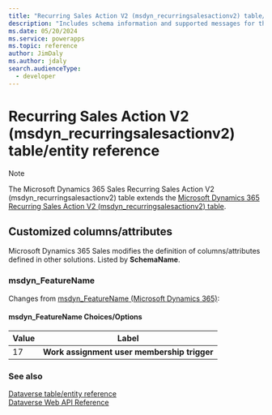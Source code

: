```yaml
---
title: "Recurring Sales Action V2 (msdyn_recurringsalesactionv2) table/entity reference (Microsoft Dynamics 365 Sales) | Microsoft Docs"
description: "Includes schema information and supported messages for the Recurring Sales Action V2 (msdyn_recurringsalesactionv2) table/entity with Microsoft Dynamics 365 Sales."
ms.date: 05/20/2024
ms.service: powerapps
ms.topic: reference
author: JimDaly
ms.author: jdaly
search.audienceType: 
  - developer
---
```


# Recurring Sales Action V2 (msdyn_recurringsalesactionv2) table/entity reference



> [!NOTE]
> The Microsoft Dynamics 365 Sales Recurring Sales Action V2 (msdyn_recurringsalesactionv2) table extends the [Microsoft Dynamics 365 Recurring Sales Action V2 (msdyn_recurringsalesactionv2) table](/dynamics365/developer/reference/dataverse/entities/msdyn_recurringsalesactionv2).



## Customized columns/attributes

Microsoft Dynamics 365 Sales
modifies the definition of columns/attributes defined in other solutions. Listed by **SchemaName**.

### <a name="BKMK_msdyn_FeatureName"></a> msdyn_FeatureName

Changes from [msdyn_FeatureName (Microsoft Dynamics 365)](/dynamics365/developer/reference/dataverse/entities/msdyn_recurringsalesactionv2#BKMK_msdyn_FeatureName):

#### msdyn_FeatureName Choices/Options

|Value|Label|
|---|---|
|17|**Work assignment user membership trigger**|



### See also

[Dataverse table/entity reference](../about-entity-reference.md)  
[Dataverse Web API Reference](/power-apps/developer/data-platform/webapi/reference/about)   

